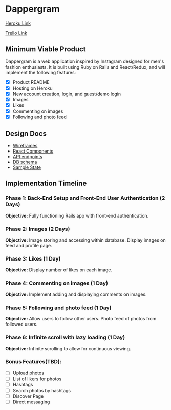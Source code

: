 # Dappergram

[Heroku Link](https://dappergram.herokuapp.com/#/signup)

[Trello Link](https://trello.com/b/pTmrNQ72/dappergram)

## Minimum Viable Product

Dappergram is a web application inspired by Instagram designed for men's fashion enthusiasts. It is built using Ruby on Rails and React/Redux, and will implement the following features:

- [x] Product README
- [x] Hosting on Heroku
- [x] New account creation, login, and guest/demo login
- [x] Images
- [x] Likes
- [x] Commenting on images
- [x] Following and photo feed

## Design Docs

* [Wireframes](../docs/wireframes)
* [React Components](../docs/component-hierarchy.md)
* [API endpoints](../docs/api-endpoints.md)
* [DB schema](../docs/schema.md)
* [Sample State](../docs/sample-state.md)

## Implementation Timeline

### Phase 1: Back-End Setup and Front-End User Authentication (2 Days)

**Objective:** Fully functioning Rails app with front-end authentication.

### Phase 2: Images (2 Days)

**Objective:** Image storing and accessing within database. Display images on feed and profile page.

### Phase 3: Likes (1 Day)

**Objective:** Display number of likes on each image.

### Phase 4: Commenting on images (1 Day)

**Objective:** Implement adding and displaying comments on images.

### Phase 5: Following and photo feed (1 Day)

**Objective:** Allow users to follow other users. Photo feed of photos from followed users.

### Phase 6: Infinite scroll with lazy loading (1 Day)

**Objective:** Infinite scrolling to allow for continuous viewing.

### Bonus Features(TBD):

- [ ] Upload photos
- [ ] List of likers for photos
- [ ] Hashtags
- [ ] Search photos by hashtags
- [ ] Discover Page
- [ ] Direct messaging
